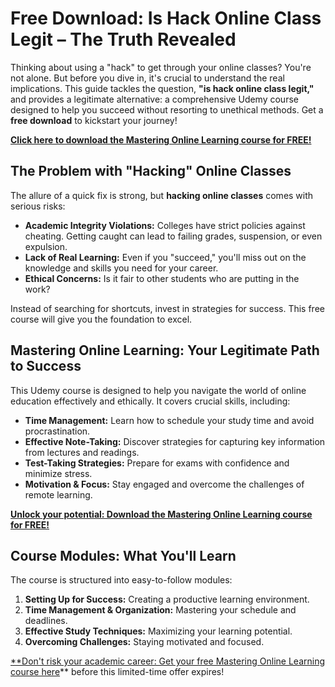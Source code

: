 # Free Download: Is Hack Online Class Legit – The Truth Revealed

Thinking about using a "hack" to get through your online classes? You're not alone. But before you dive in, it's crucial to understand the real implications. This guide tackles the question, **"is hack online class legit,"** and provides a legitimate alternative: a comprehensive Udemy course designed to help you succeed without resorting to unethical methods. Get a **free download** to kickstart your journey!

[**Click here to download the Mastering Online Learning course for FREE!**](https://udemywork.com/is-hack-online-class-legit)

## The Problem with "Hacking" Online Classes

The allure of a quick fix is strong, but **hacking online classes** comes with serious risks:

*   **Academic Integrity Violations:** Colleges have strict policies against cheating. Getting caught can lead to failing grades, suspension, or even expulsion.
*   **Lack of Real Learning:** Even if you "succeed," you'll miss out on the knowledge and skills you need for your career.
*   **Ethical Concerns:** Is it fair to other students who are putting in the work?

Instead of searching for shortcuts, invest in strategies for success. This free course will give you the foundation to excel.

## Mastering Online Learning: Your Legitimate Path to Success

This Udemy course is designed to help you navigate the world of online education effectively and ethically. It covers crucial skills, including:

*   **Time Management:** Learn how to schedule your study time and avoid procrastination.
*   **Effective Note-Taking:** Discover strategies for capturing key information from lectures and readings.
*   **Test-Taking Strategies:** Prepare for exams with confidence and minimize stress.
*   **Motivation & Focus:** Stay engaged and overcome the challenges of remote learning.

[**Unlock your potential: Download the Mastering Online Learning course for FREE!**](https://udemywork.com/is-hack-online-class-legit)

## Course Modules: What You'll Learn

The course is structured into easy-to-follow modules:

1.  **Setting Up for Success:** Creating a productive learning environment.
2.  **Time Management & Organization:** Mastering your schedule and deadlines.
3.  **Effective Study Techniques:** Maximizing your learning potential.
4.  **Overcoming Challenges:** Staying motivated and focused.

[**Don't risk your academic career: Get your free Mastering Online Learning course here](https://udemywork.com/is-hack-online-class-legit)** before this limited-time offer expires!
